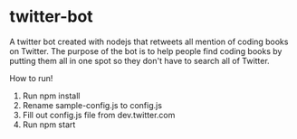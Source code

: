 # twitter-bot
A twitter bot created with nodejs that retweets all mention of coding books on Twitter. The purpose of the bot is to help people find coding books by putting them all in one spot so they don't have to search all of Twitter.

How to run!
1. Run npm install
2. Rename sample-config.js to config.js
3. Fill out config.js file from dev.twitter.com
4. Run npm start

